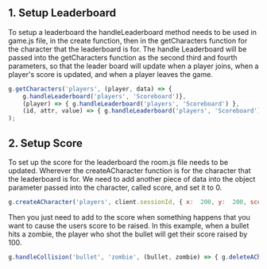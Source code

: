 ## 1. Setup Leaderboard
To setup a leaderboard the handleLeaderboard method needs to be used in game.js file, in the create function, then in the getCharacters function for the character that the leaderboard is for. The handle Leaderboard will be passed into the getCharacters function as the second third and fourth parameters, so that the leader board will update when a player joins, when a player's score is updated, and when a player leaves the game. 
```javascript
g.getCharacters('players', (player, data) => {
	g.handleLeaderboard('players', 'Scoreboard')},
	(player) => { g.handleLeaderboard('players', 'Scoreboard') },
	(id, attr, value) => { g.handleLeaderboard('players', 'Scoreboard')}
);
```
## 2. Setup Score
To set up the score for the leaderboard the room.js file needs to be updated. Wherever the createACharacter function is  for the character that the leaderboard is for. We need to add another piece of data into the object parameter passed into the character, called score, and set it to 0.
```javascript
g.createACharacter('players', client.sessionId, { x:  200, y:  200, score:  0, name:  data.name, spriteName:  data.spriteName });
```
Then you just need to add to the score when something happens that you want to cause the users score to be raised. In this example, when a bullet hits a zombie, the player who shot the bullet will get their score raised by 100.
```javascript
g.handleCollision('bullet', 'zombie', (bullet, zombie) => { g.deleteACharacter("zombie", zombie.id); g.deleteACharacter("bullet", bullet.id); g.getACharacter('players', bullet.playerId).score += 100 })
```
